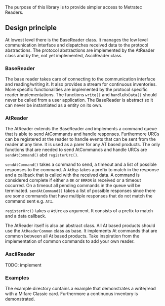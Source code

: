 <!-- 
This README describes the package. If you publish this package to pub.dev,
this README's contents appear on the landing page for your package.

For information about how to write a good package README, see the guide for
[writing package pages](https://dart.dev/guides/libraries/writing-package-pages). 

For general information about developing packages, see the Dart guide for
[creating packages](https://dart.dev/guides/libraries/create-library-packages)
and the Flutter guide for
[developing packages and plugins](https://flutter.dev/developing-packages). 
-->

The purpose of this library is to provide simpler access to Metratec Readers.

## Design principle

At lowest level there is the BaseReader class. It manages the low level communication interface
and dispatches received data to the protocol abstractions. The protocol abstractions are implemented
by the AtReader class and by the, not yet implemented, AsciiReader class.

### BaseReader

The base reader takes care of connecting to the communication interface and reading/writing it. It also provides a stream
for continuous inventories. More specific functionalities are
implemented by the protocol specific reader implementations.
The functions `write()` and `handleRxData()` should never be
called from a user application. The BaseReader is abstract
so it can never be instantiated as a entity on its own.

### AtReader

The AtReader extends the BaseReader and implements a 
command queue that is able to send AtCommands and handle
responses. Furthermore URCs can be registered at the reader
to handle events that can be sent from the reader at any time. 
It is used as a parer for any AT based products.
The only functions that are needed to send AtCommands and
handle URCs are `sendAtCommand()` abd `registerUrc()`.

`sendAtCommand()` takes a command to send, a timeout and
a list of possible responses to the command. A `AtRsp`
takes a prefix to match in the response and a callback that
is called with the received data. A command is considered
complete if either a `OK` or `ERROR` is received or a timeout
occurred. On a timeout all pending commands in the queue
will be terminated. `sendAtCommand()` takes a list of possible
responses since there are some commands that have multiple
responses that do not match the command sent e.g. `ATI`.

`registerUrc()` takes a `AtUrc` as argument. It consists
of a prefix to match and a data callback.

The AtReader itself is also an abstract class. All At based
products should use the `AtReaderCommon` class as base. It
implements At commands that are common between all At based
products. Take inspiration from the implementation of common
commands to add your own reader.

### AsciiReader

TODO: implement

### Examples

The example directory contains a example that demonstrates
a write/read with a Mifare Classic card. Furthermore a
continuous inventory is demonstrated.
